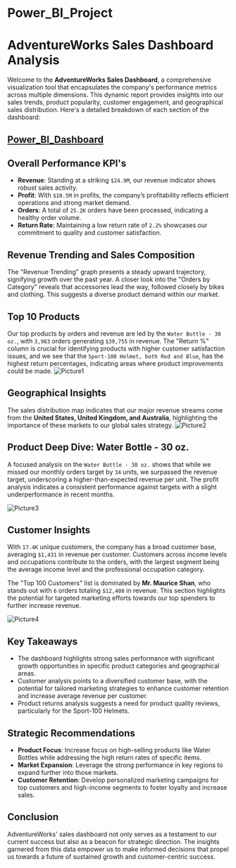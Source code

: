 # Power_BI_Project 

# AdventureWorks Sales Dashboard Analysis

Welcome to the **AdventureWorks Sales Dashboard**, a comprehensive visualization tool that encapsulates the company's performance metrics across multiple dimensions. This dynamic report provides insights into our sales trends, product popularity, customer engagement, and geographical sales distribution. Here's a detailed breakdown of each section of the dashboard: 

##  [Power_BI_Dashboard](https://app.powerbi.com/groups/me/reports/40fb9e50-7e5d-4fc2-b793-8072e87236f0/ReportSection0286cbd1a500275010a7?experience=power-bi)

## Overall Performance KPI's

- **Revenue**: Standing at a striking `$24.9M`, our revenue indicator shows robust sales activity.
- **Profit**: With `$10.5M` in profits, the company’s profitability reflects efficient operations and strong market demand.
- **Orders**: A total of `25.2K` orders have been processed, indicating a healthy order volume.
- **Return Rate**: Maintaining a low return rate of `2.2%` showcases our commitment to quality and customer satisfaction.

## Revenue Trending and Sales Composition

The "Revenue Trending" graph presents a steady upward trajectory, signifying growth over the past year. A closer look into the "Orders by Category" reveals that accessories lead the way, followed closely by bikes and clothing. This suggests a diverse product demand within our market.

## Top 10 Products

Our top products by orders and revenue are led by the `Water Bottle - 30 oz.`, with `3,983` orders generating `$39,755` in revenue. The "Return %" column is crucial for identifying products with higher customer satisfaction issues, and we see that the `Sport-100 Helmet, both Red and Blue`, has the highest return percentages, indicating areas where product improvements could be made.
![Picture1](https://github.com/hbuddana/Power_BI_Project/assets/65592890/f0621de2-e000-4fbb-979f-cf1e7ad35109)

## Geographical Insights

The sales distribution map indicates that our major revenue streams come from the **United States,  United Kingdom, and Australia**, highlighting the importance of these markets to our global sales strategy.
![Picture2](https://github.com/hbuddana/Power_BI_Project/assets/65592890/bfb630f5-4468-478f-bec9-d0bd002dc2ce)

## Product Deep Dive: Water Bottle - 30 oz.

A focused analysis on the `Water Bottle - 30 oz.` shows that while we missed our monthly orders target by `34` units, we surpassed the revenue target, underscoring a higher-than-expected revenue per unit. The profit analysis indicates a consistent performance against targets with a slight underperformance in recent months.

![Picture3](https://github.com/hbuddana/Power_BI_Project/assets/65592890/12e63ea8-d17b-46a3-b41c-f285ada5f9d2)

## Customer Insights

With `17.4K` unique customers, the company has a broad customer base, averaging `$1,431` in revenue per customer. Customers across income levels and occupations contribute to the orders, with the largest segment being the average income level and the professional occupation category.

The "Top 100 Customers" list is dominated by **Mr. Maurice Shan**, who stands out with `6` orders totaling `$12,408` in revenue. This section highlights the potential for targeted marketing efforts towards our top spenders to further increase revenue.

![Picture4](https://github.com/hbuddana/Power_BI_Project/assets/65592890/3356da8c-6a8e-4ee2-86c2-c85a96b21fdc)

## Key Takeaways

- The dashboard highlights strong sales performance with significant growth opportunities in specific product categories and geographical areas.
- Customer analysis points to a diversified customer base, with the potential for tailored marketing strategies to enhance customer retention and increase average revenue per customer.
- Product returns analysis suggests a need for product quality reviews, particularly for the Sport-100 Helmets.

## Strategic Recommendations

- **Product Focus**: Increase focus on high-selling products like Water Bottles while addressing the high return rates of specific items.
- **Market Expansion**: Leverage the strong performance in key regions to expand further into those markets.
- **Customer Retention**: Develop personalized marketing campaigns for top customers and high-income segments to foster loyalty and increase sales.

## Conclusion

AdventureWorks' sales dashboard not only serves as a testament to our current success but also as a beacon for strategic direction. The insights garnered from this data empower us to make informed decisions that propel us towards a future of sustained growth and customer-centric success.
